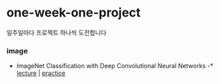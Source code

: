 # one-week-one-project
일주일마다 프로젝트 하나씩 도전합니다

### image
- ImageNet Classification with Deep Convolutional Neural Networks
-* [lecture](https://blog.naver.com/rbdus0715/222881858017) | [practice]()
